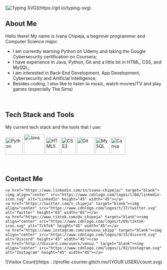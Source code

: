 [![Typing SVG](https://readme-typing-svg.demolab.com?font=Sansita+Swashed&size=35&pause=1000&color=8A34F7&random=false&width=435&lines=Welcome+to+my+profile!)](https://git.io/typing-svg)

## About Me
Hello there! My name is Ivana Chipeja, a beginner programmer and Computer Science major.
- I am currently learning Python on Udemy and taking the Google Cybersecurity certification on Coursera;
- I have experience in Java, Python, Git and a little bit in HTML, CSS, and MySQL;
- I am interested in Back-End Development, App Development, Cybersecurity and Artificial Intelligence;
- Besides coding, I also like to listen to music, watch movies/TV and play games (especially The Sims)

<br>

## Tech Stack and Tools
My current tech stack and the tools that I use:

<p>
    <img src="https://www.vectorlogo.zone/logos/python/python-icon.svg" alt="Python" width="55" height="55"/>
    <img src="https://www.vectorlogo.zone/logos/java/java-icon.svg" alt="Java" width="65" height="65"/>
    <img src="https://www.vectorlogo.zone/logos/w3_html5/w3_html5-icon.svg" alt="HTML5" width="45" height="55"/>
    <img src="https://www.vectorlogo.zone/logos/w3_css/w3_css-icon.svg" alt="CSS3" width="45" height="55"/>
    <img src="https://www.vectorlogo.zone/logos/git-scm/git-scm-icon.svg" alt="Git" width="55" height="55"/>
    <img src="https://www.vectorlogo.zone/logos/mysql/mysql-icon.svg" alt="MySQL" width="45" height="55"/>
    <img src="https://www.vectorlogo.zone/logos/canva/canva-icon.svg" alt="Canva" width="45" height="55"/>
</p>

<br>

## Contact Me


    <a href="https://www.linkedin.com/in/ivana-chipeja/" target="blank"><img align="center" src="https://www.cdnlogo.com/logos/l/66/linkedin-icon.svg" alt="LinkedIn" height="45" width="45"></a>
    <a href="https://twitter.com/v_chipeja" target="blank"><img align="center" src="https://www.cdnlogo.com/logos/t/17/twitter.svg" alt="Twitter" height="65" width="65"></a>
    <a href="https://www.tiktok.com/@v_chipeja" target="blank"><img align="center" src="https://www.cdnlogo.com/logos/t/69/tiktok-icon.svg" alt="TikTok" height="45" width="45"></a>
    <a href="https://www.instagram.com/vanuxxa_shipp" target="blank"><img align="center" src="https://www.cdnlogo.com/logos/d/15/discord.svg" alt="Discord" height="45" width="45"></a>
    <a href="http://discord.com/users/vanuu." target="blank"><img align="center" src="https://www.cdnlogo.com/logos/i/92/instagram.svg" alt="Instagram" height="45" width="45"></a>



<!---
ivana-chipeja/ivana-chipeja is a ✨ special ✨ repository because its `README.md` (this file) appears on your GitHub profile.
You can click the Preview link to take a look at your changes.
--->

![Visitor Count](https : //profile-counter.glitch.me/{YOUR USER}/count.svg)
